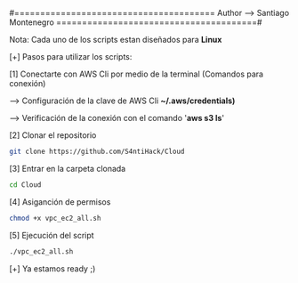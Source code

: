 #=======================================
      Author --> Santiago Montenegro 
=======================================#

Nota: Cada uno de los scripts estan diseñados para **Linux**

[+] Pasos para utilizar los scripts:

[1] Conectarte con AWS Cli por medio de la terminal (Comandos para conexión)

--> Configuración de la clave de AWS Cli **~/.aws/credentials)**

--> Verificación de la conexión con el comando '**aws s3 ls**'

[2] Clonar el repositorio

```bash
git clone https://github.com/S4ntiHack/Cloud
```

[3] Entrar en la carpeta clonada 

```bash
cd Cloud
```

[4] Asiganción de permisos 

```bash
chmod +x vpc_ec2_all.sh
```

[5] Ejecución del script
```bash
./vpc_ec2_all.sh
```

[+] Ya estamos ready ;)
